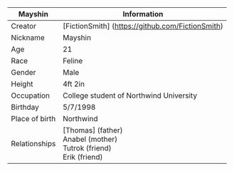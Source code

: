 Mayshin  | Information
---------|-------------
Creator | [FictionSmith] (https://github.com/FictionSmith)
Nickname | Mayshin
Age | 21
Race | Feline
Gender | Male
Height | 4ft 2in
Occupation | College student of Northwind University
Birthday | 5/7/1998
Place of birth | Northwind
Relationships | [Thomas] (father) <br/> Anabel (mother) <br/> Tutrok (friend) <br/> Erik (friend) 

